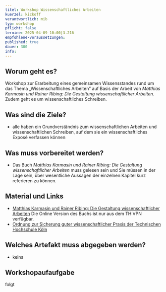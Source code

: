 ```yaml
---
titel: Workshop Wissenschaftliches Arbeiten
kuerzel: kickoff
verantwortlich: mib
typ: workshop
pflicht: false
termine: 2025-04-09 10:00|3.216
empfohlene-voraussetzungen: 
published: true
dauer: 300
info:
---
```

## Worum geht es?

Workshop zur Erarbeitung eines gemeinsamen Wissensstandes rund um das Thema „Wissenschaftliches Arbeiten” auf Basis der Arbeit von *Matthias Karmasin und Rainer Ribing: Die Gestaltung wissenschaftlicher Arbeiten*. Zudem geht es um wissenschaftliches Schreiben.

## Was sind die Ziele?

- alle haben ein Grundverständnis zum wissenschaftlichen Arbeiten und wissenschaftlichen Schreiben, auf dem sie ein wissenschaftliches Exposé verfassen können

## Was muss vorbereitet werden?

* Das Buch *Matthias Karmasin und Rainer Ribing: Die Gestaltung wissenschaftlicher Arbeiten* muss gelesen sein und Sie müssen in der Lage sein, über wesentliche Aussagen der einzelnen Kapitel kurz referieren zu können.

## Material und Links

- [Matthias Karmasin und Rainer Ribing: Die Gestaltung wissenschaftlicher Arbeiten](https://www.utb-studi-e-book.de/9783838553139) Die Online Version des Buchs ist nur aus dem TH VPN verfügbar.
- [Ordnung zur Sicherung guter wissenschaftlicher Praxis der Technischen Hochschule Köln](https://www.th-koeln.de/mam/downloads/deutsch/hochschule/amtlichemitteilungen/endfassung_02_2020.pdf)

## Welches Artefakt muss abgegeben werden?

- keins

## Workshopaufaufgabe

folgt

<!--
Themen der Sessions:

- Stil der Arbeit: Session 1
- Thema, Betreuer und Forschungsfrage: Session 2
- Wissenschaftliche Grundlagen: Session 3
- Inhaltlicher Aufbau und formale Bausteine der Arbeit: Session 4
- Wissenschaftliche Quellen: Session 5
- Zitate: Session 6 -->
